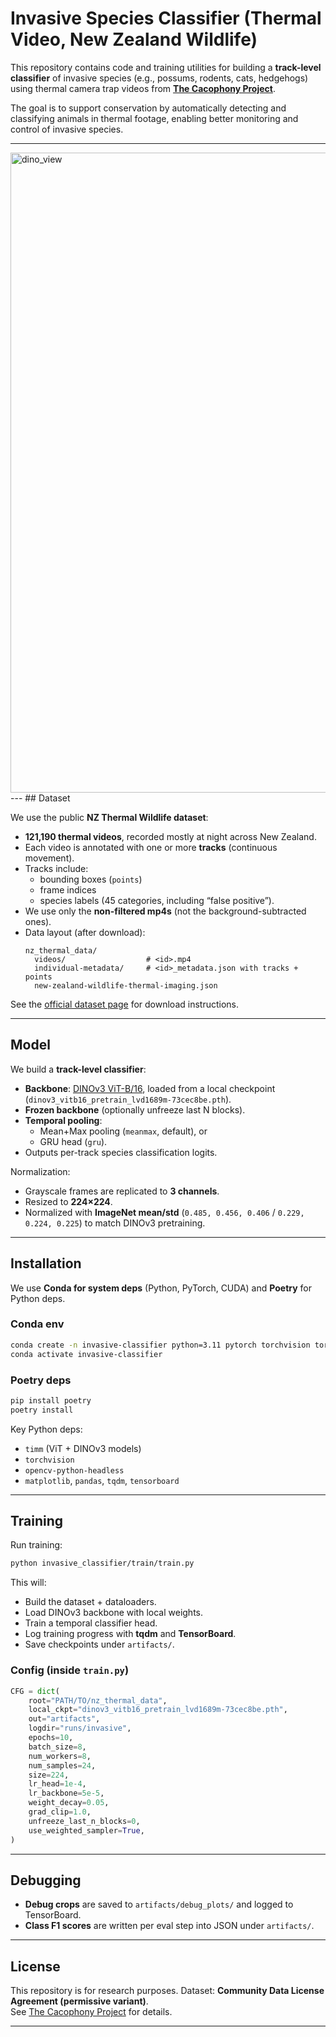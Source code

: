 # Invasive Species Classifier (Thermal Video, New Zealand Wildlife)

This repository contains code and training utilities for building a **track-level classifier** of invasive species (e.g., possums, rodents, cats, hedgehogs) using thermal camera trap videos from **[The Cacophony Project](https://cacophony.org.nz/)**.  

The goal is to support conservation by automatically detecting and classifying animals in thermal footage, enabling better monitoring and control of invasive species.

---
<img width="1536" height="1024" alt="dino_view" src="https://github.com/user-attachments/assets/3baad5e7-3736-4673-9cd8-c54434b5f2b7" />
---
## Dataset

We use the public **NZ Thermal Wildlife dataset**:

- **121,190 thermal videos**, recorded mostly at night across New Zealand.
- Each video is annotated with one or more **tracks** (continuous movement).
- Tracks include:
  - bounding boxes (`points`)
  - frame indices
  - species labels (45 categories, including “false positive”).
- We use only the **non-filtered mp4s** (not the background-subtracted ones).
- Data layout (after download):
  ```
  nz_thermal_data/
    videos/                  # <id>.mp4
    individual-metadata/     # <id>_metadata.json with tracks + points
    new-zealand-wildlife-thermal-imaging.json
  ```

See the [official dataset page](https://lila.science/datasets/new-zealand-wildlife-thermal-imaging/) for download instructions.

---

## Model

We build a **track-level classifier**:

- **Backbone**: [DINOv3 ViT-B/16](https://github.com/facebookresearch/dinov3), loaded from a local checkpoint (`dinov3_vitb16_pretrain_lvd1689m-73cec8be.pth`).
- **Frozen backbone** (optionally unfreeze last N blocks).
- **Temporal pooling**:
  - Mean+Max pooling (`meanmax`, default), or
  - GRU head (`gru`).
- Outputs per-track species classification logits.

Normalization:  
- Grayscale frames are replicated to **3 channels**.  
- Resized to **224×224**.  
- Normalized with **ImageNet mean/std** (`0.485, 0.456, 0.406` / `0.229, 0.224, 0.225`) to match DINOv3 pretraining.

---

## Installation

We use **Conda for system deps** (Python, PyTorch, CUDA) and **Poetry** for Python deps.

### Conda env

```bash
conda create -n invasive-classifier python=3.11 pytorch torchvision torchaudio -c pytorch -c nvidia -c conda-forge
conda activate invasive-classifier
```

### Poetry deps

```bash
pip install poetry
poetry install
```

Key Python deps:  
- `timm` (ViT + DINOv3 models)  
- `torchvision`  
- `opencv-python-headless`  
- `matplotlib`, `pandas`, `tqdm`, `tensorboard`

---

## Training

Run training:

```bash
python invasive_classifier/train/train.py
```

This will:
- Build the dataset + dataloaders.
- Load DINOv3 backbone with local weights.
- Train a temporal classifier head.
- Log training progress with **tqdm** and **TensorBoard**.
- Save checkpoints under `artifacts/`.

### Config (inside `train.py`)

```python
CFG = dict(
    root="PATH/TO/nz_thermal_data",
    local_ckpt="dinov3_vitb16_pretrain_lvd1689m-73cec8be.pth",
    out="artifacts",
    logdir="runs/invasive",
    epochs=10,
    batch_size=8,
    num_workers=8,
    num_samples=24,
    size=224,
    lr_head=1e-4,
    lr_backbone=5e-5,
    weight_decay=0.05,
    grad_clip=1.0,
    unfreeze_last_n_blocks=0,
    use_weighted_sampler=True,
)
```

---

## Debugging

- **Debug crops** are saved to `artifacts/debug_plots/` and logged to TensorBoard.
- **Class F1 scores** are written per eval step into JSON under `artifacts/`.

---

## License

This repository is for research purposes. Dataset: **Community Data License Agreement (permissive variant)**.  
See [The Cacophony Project](https://cacophony.org.nz/) for details.

---
